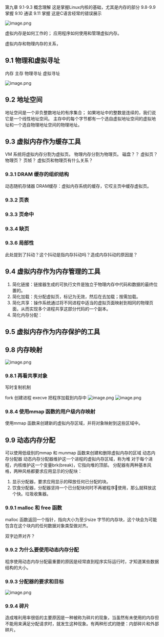 第九章 9.1-9.3 概念理解 这是掌握Linux内核的基础，尤其是内存的部分 9.8-9.9掌握 9.10 通读 9.11 掌握 这是C语言经常的错误展示

![image.png](https://upload-images.jianshu.io/upload_images/3553390-379a46f28b51cb1b.png?imageMogr2/auto-orient/strip%7CimageView2/2/w/1240)


虚拟内存是如何工作的；
应用程序如何使用和管理虚拟内存。

虚拟内存和物理内存的关系，

## 9.1 物理和虚拟寻址
内存   主存
物理寻址
虚拟寻址

![image.png](https://upload-images.jianshu.io/upload_images/3553390-5ac0b2f2018118ba.png?imageMogr2/auto-orient/strip%7CimageView2/2/w/1240)

## 9.2 地址空间
地址空间是一个非负整数地址的有序集合；
如果地址中的整数是连续的，我们说它是一个线性地址空间。
主存中的每个字节都有一个选自虚拟地址空间的虚拟地址和一个选自物理地址空间的物理地址。

##  9.3 虚拟内存作为缓存工具
VM 系统将虚拟内存分割为虚拟页。
物理内存分割为物理页。
磁盘？？
虚拟页？
物理页？
页帧？
虚拟页和物理页有什么关系？
### 9.3.1 DRAM 缓存的组织结构
动态随机存储器
DRAM缓存：虚拟内存系统的缓存，它哎主页中缓存虚拟页。

### 9.3.2 页表
### 9.3.3 页命中
### 9.3.4 缺页

### 9.3.6 局部性
此处提到了抖动？这个抖动是指内存抖动吗？造成内存抖动的原因是？

## 9.4 虚拟内存作为内存管理的工具
 
1. 简化链接：链接器生成的可执行文件是独立于物理内存中代码和数据的最终位置的。
2. 简化加载：先分配虚拟页，标记为无效，然后在去加载；按需加载。
3. 简化共享：操作系统通过将不同进程中适当的虚拟页面映射到相同的物理页面，从而实现多个进程共享这部分代码的一个副本。
4. 简化内存分配： 

## 9.5 虚拟内存作为内存保护的工具

## 9.8 内存映射

![image.png](https://upload-images.jianshu.io/upload_images/3553390-6d3cd1246343cd94.png?imageMogr2/auto-orient/strip%7CimageView2/2/w/1240)
### 9.8.1 再看共享对象
写时复制机制

fork  创建进程
execve  把程序加载到内存中
![image.png](https://upload-images.jianshu.io/upload_images/3553390-bcff3683c89838be.png?imageMogr2/auto-orient/strip%7CimageView2/2/w/1240)
![image.png](https://upload-images.jianshu.io/upload_images/3553390-82f2a0ec8902348a.png?imageMogr2/auto-orient/strip%7CimageView2/2/w/1240)

### 9.8.4 使用mmap 函数的用户级内存映射
使用mmap 函数来创建新的虚拟内存区域，并将对象映射到这些区域中。

## 9.9 动态内存分配
可以使用低级别的mmap 和 munmap 函数来创建和删除虚拟内存的区域
动态内存分配器
动态内存分配器维护这一个进程的虚拟内存区域，称为堆
对于每个进程，内核维护这一个变量brk(break)，它指向堆的顶部。
分配器有两种基本风格，两种风格都要求应用显示的分配块：
1. 显示分配器，要求应用显示的释放任何已分配的块。
2. 饮食分配器，分配器坚持一个已分配块何时不再被程序🔐使用，那么就释放这个快。垃圾收集器。

### 9.9.1 malloc 和 free 函数
malloc 函数返回一个指针，指向大小为至少size 字节的内存块，这个块会为可能包含在这个块内的任何数据对象类型做对齐。

双字边界对齐？

### 9.9.2 为什么要使用动态内存分配
程序使用动态内存分配最重要的原因是经常直到程序实际运行时，才知道某些数据结构的大小。

### 9.9.3 分配器的要求和目标
![image.png](https://upload-images.jianshu.io/upload_images/3553390-f16df6fe9870072d.png?imageMogr2/auto-orient/strip%7CimageView2/2/w/1240)

### 9.9.4 碎片
造成堆利用率很低的主要原因是一种被称为碎片的现象，当虽然有未使用的内存但不能用来满足分配请求时，就发生这种现象。有两种形式的随便：内部碎片和外部碎片。

